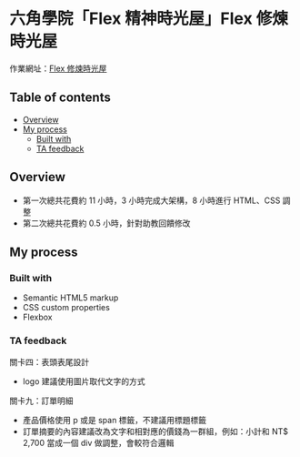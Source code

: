 # 六角學院「Flex 精神時光屋」Flex 修煉時光屋

作業網址：[Flex 修煉時光屋](https://rpg.hexschool.com/task/69/show)

## Table of contents
- [Overview](#overview)
- [My process](#my-process)
  - [Built with](#built-with)
  - [TA feedback](#ta-feedback)
## Overview
- 第一次總共花費約 11 小時，3 小時完成大架構，8 小時進行 HTML、CSS 調整
- 第二次總共花費約 0.5 小時，針對助教回饋修改

## My process

### Built with
- Semantic HTML5 markup
- CSS custom properties
- Flexbox

### TA feedback
關卡四：表頭表尾設計
-  logo 建議使用圖片取代文字的方式

關卡九：訂單明細
- 產品價格使用 p 或是 span 標籤，不建議用標題標籤
- 訂單摘要的內容建議改為文字和相對應的價錢為一群組，例如：小計和 NT$ 2,700 當成一個 div 做調整，會較符合邏輯
